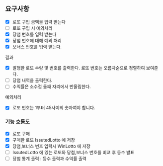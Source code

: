## 요구사항

- [X] 로또 구입 금액을 입력 받는다
- [ ] 로또 구입 시 예외처리
- [X] 당첨 번호를 입력 받는다
- [X] 당첨 번호에 대해 예외 처리
- [X] 보너스 번호를 입력 받는다.

결과
- [X] 발행한 로또 수량 및 번호를 출력한다. 로또 번호는 오름차순으로 정렬하여 보여준다.
- [ ] 당첨 내역을 출력한다.
- [ ] 수익률은 소수점 둘째 자리에서 반올림한다.

예외처리
- [X] 로또 번호는 1부터 45사이의 숫자여야 합니다.

### 기능 흐름도

- [X] 로또 구매
- [X] 구매한 로또 IssutedLotto 에 저장
- [X] 당첨,보너스 번호 입력시 WinLotto 에 저장
- [ ] IssutedLotto 에 있는 로또와 당첨,보너스 번호를 비교 후 등수 발표
- [ ] 당첨 통계 출력 : 등수 출력과 수익률 출력